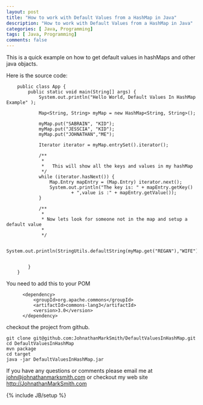 ```yaml
---
layout: post
title: "How to work with Default Values from a HashMap in Java"
description: "How to work with Default Values from a HashMap in Java"
categories: [ Java, Programming]
tags: [ Java, Programming]
comments: false
---
```


This is a quick example on how to get default values in hashMaps and other java objacts.

Here is the source code:

        public class App {
            public static void main(String[] args) {
                System.out.println("Hello World, Default Values In HashMap Example" );

                Map<String, String> myMap = new HashMap<String, String>();

                myMap.put("SABRAIN", "KID");
                myMap.put("JESSCIA", "KID");
                myMap.put("JOHNATHAN","ME");

                Iterator iterator = myMap.entrySet().iterator();

                /**
                 *
                 *   This will show all the keys and values in my hashMap
                 */
                while (iterator.hasNext()) {
                    Map.Entry mapEntry = (Map.Entry) iterator.next();
                    System.out.println("The key is: " + mapEntry.getKey()
                            + ",value is :" + mapEntry.getValue());
                }

                /**
                 *
                 * Now lets look for someone not in the map and setup a default value
                 *
                 */

                System.out.println(StringUtils.defaultString(myMap.get("REGAN"),"WIFE"));


            }
        }


You need to add this to your POM

          <dependency>
              <groupId>org.apache.commons</groupId>
              <artifactId>commons-lang3</artifactId>
              <version>3.0</version>
          </dependency>



checkout the project from github.

    git clone git@github.com:JohnathanMarkSmith/DefaultValuesInHashMap.git
    cd DefaultValuesInHashMap
    mvn package
    cd target
    java -jar DefaultValuesInHashMap.jar


If you have any questions or comments please email me at john@johnathanmarksmith.com or checkout my web site http://JohnathanMarkSmith.com


{% include JB/setup %}

